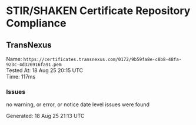 # STIR/SHAKEN Certificate Repository Compliance

## TransNexus

Name: `https://certificates.transnexus.com/0172/9b59fa8e-c8b8-48fa-923c-4d326916fa91.pem`\
Tested At: 18 Aug 25 20:15 UTC\
Time: 117ms

### Issues

no warning, or error, or notice date level issues were found

Generated: 18 Aug 25 21:13 UTC